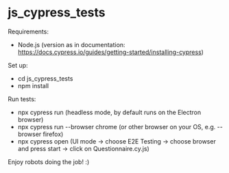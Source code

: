 # js_cypress_tests

Requirements:
- Node.js (version as in documentation: https://docs.cypress.io/guides/getting-started/installing-cypress)

Set up:
- cd js_cypress_tests
- npm install

Run tests:
- npx cypress run (headless mode, by default runs on the Electron browser)
- npx cypress run --browser chrome (or other browser on your OS, e.g. --browser firefox)
- npx cypress open (UI mode -> choose E2E Testing -> choose browser and press start -> click on Questionnaire.cy.js)

Enjoy robots doing the job! :)
